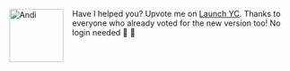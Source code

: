 <img src="/assets/andiavatar-128.png" style="width: 96px; height: 96px; float: left; margin-right: 16px;" alt="Andi" />Have I helped you? Upvote me on [Launch YC](https://www.ycombinator.com/launches/JC8-andi-making-search-fun-factual-and-interesting). Thanks to everyone who already voted for the new version too! No login needed 🤗 🙏
